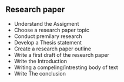 ## Research paper

- Understand the Assigment
- Choose a research paper topic
- Conduct premilary research
- Develop a Thesis statement
- Create a research paper outline
- Write a first draft of the research paper
- Write the Introduction
- Writing a compeling/intresting body of text
- Write The conclusion